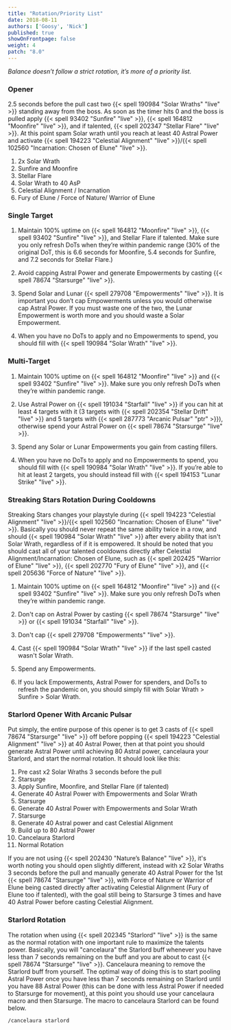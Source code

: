 ```yaml
---
title: "Rotation/Priority List"
date: 2018-08-11
authors: ['Goosy', 'Nick']
published: true
showOnFrontpage: false
weight: 4
patch: "8.0"
---
```


*Balance doesn’t follow a strict rotation, it’s more of a priority list.*

### Opener

2.5 seconds before the pull cast two {{< spell 190984 "Solar Wraths" "live" >}} standing away from the boss. As soon as the timer hits 0 and the boss is pulled apply {{< spell 93402 "Sunfire" "live" >}}, {{< spell 164812 "Moonfire" "live" >}}, and if talented, {{< spell 202347 "Stellar Flare" "live" >}}. At this point spam Solar wrath until you reach at least 40 Astral Power and activate {{< spell 194223 "Celestial Alignment" "live" >}}/{{< spell 102560 "Incarnation: Chosen of Elune" "live" >}}.

1. 2x Solar Wrath
2. Sunfire and Moonfire
3. Stellar Flare
4. Solar Wrath to 40 AsP
5. Celestial Alignment / Incarnation
6. Fury of Elune / Force of Nature/ Warrior of Elune

### Single Target

1. Maintain 100% uptime on {{< spell 164812 "Moonfire" "live" >}}, {{< spell 93402 "Sunfire" "live" >}}, and Stellar Flare if talented. Make sure you only refresh DoTs when they’re within pandemic range (30% of the original DoT, this is 6.6 seconds for Moonfire, 5.4 seconds for Sunfire, and 7.2 seconds for Stellar Flare.)

2. Avoid capping Astral Power and generate Empowerments by casting {{< spell 78674 "Starsurge" "live" >}}.

3. Spend Solar and Lunar {{< spell 279708 "Empowerments" "live" >}}. It is important you don’t cap Empowerments unless you would otherwise cap Astral Power. If you must waste one of the two, the Lunar Empowerment is worth more and you should waste a Solar Empowerment.

4. When you have no DoTs to apply and no Empowerments to spend, you should fill with {{< spell 190984 "Solar Wrath" "live" >}}.

### Multi-Target

1. Maintain 100% uptime on {{< spell 164812 "Moonfire" "live" >}} and {{< spell 93402 "Sunfire" "live" >}}. Make sure you only refresh DoTs when they’re within pandemic range.

2. Use Astral Power on {{< spell 191034 "Starfall" "live" >}} if you can hit at least 4 targets with it (3 targets with {{< spell 202354 "Stellar Drift" "live" >}} and 5 targets with {{< spell 287773 "Arcanic Pulsar" "ptr" >}}), otherwise spend your Astral Power on {{< spell 78674 "Starsurge" "live" >}}.

3. Spend any Solar or Lunar Empowerments you gain from casting fillers.

4. When you have no DoTs to apply and no Empowerments to spend, you should fill with {{< spell 190984 "Solar Wrath" "live" >}}. If you’re able to hit at least 2 targets, you should instead fill with {{< spell 194153 "Lunar Strike" "live" >}}.

### Streaking Stars Rotation During Cooldowns

Streaking Stars changes your playstyle during {{< spell 194223 "Celestial Alignment" "live" >}}/{{< spell 102560 "Incarnation: Chosen of Elune" "live" >}}. Basically you should never repeat the same ability twice in a row, and should {{< spell 190984 "Solar Wrath" "live" >}} after every ability that isn't Solar Wrath, regardless of if it is empowered. It should be noted that you should cast all of your talented cooldowns directly after Celestial Alignment/Incarnation: Chosen of Elune, such as {{< spell 202425 "Warrior of Elune" "live" >}}, {{< spell 202770 "Fury of Elune" "live" >}}, and {{< spell 205636 "Force of Nature" "live" >}}.

1. Maintain 100% uptime on {{< spell 164812 "Moonfire" "live" >}} and {{< spell 93402 "Sunfire" "live" >}}. Make sure you only refresh DoTs when they’re within pandemic range.

2. Don't cap on Astral Power by casting {{< spell 78674 "Starsurge" "live" >}} or {{< spell 191034 "Starfall" "live" >}}.

3. Don't cap {{< spell 279708 "Empowerments" "live" >}}.

4. Cast {{< spell 190984 "Solar Wrath" "live" >}} if the last spell casted wasn't Solar Wrath.

5. Spend any Empowerments.

6. If you lack Empowerments, Astral Power for spenders, and DoTs to refresh the pandemic on, you should simply fill with Solar Wrath > Sunfire > Solar Wrath.

### Starlord Opener With Arcanic Pulsar

Put simply, the entire purpose of this opener is to get 3 casts of {{< spell 78674 "Starsurge" "live" >}} off before popping {{< spell 194223 "Celestial Alignment" "live" >}} at 40 Astral Power, then at that point you should generate Astral Power until achieving 80 Astral power, cancelaura your Starlord, and start the normal rotation. It should look like this:

1. Pre cast x2 Solar Wraths 3 seconds before the pull
2. Starsurge
3. Apply Sunfire, Moonfire, and Stellar Flare (if talented)
4. Generate 40 Astral Power with Empowerments and Solar Wrath
5. Starsurge
6. Generate 40 Astral Power with Empowerments and Solar Wrath
7. Starsurge
8. Generate 40 Astral power and cast Celestial Alignment
9. Build up to 80 Astral Power
10. Cancelaura Starlord
11. Normal Rotation

If you are not using {{< spell 202430 "Nature’s Balance" "live" >}}, it's worth noting you should open slightly different, instead with x2 Solar Wraths 3 seconds before the pull and manually generate 40 Astral Power for the 1st {{< spell 78674 "Starsurge" "live" >}}, with Force of Nature or Warrior of Elune being casted directly after activating Celestial Alignment (Fury of Elune too if talented), with the goal still being to Starsurge 3 times and have 40 Astral Power before casting Celestial Alignment.

### Starlord Rotation

The rotation when using {{< spell 202345 "Starlord" "live" >}} is the same as the normal rotation with one important rule to maximize the talents power. Basically, you will "cancelaura" the Starlord buff whenever you have less than 7 seconds remaining on the buff and you are about to cast {{< spell 78674 "Starsurge" "live" >}}. Cancelaura meaning to remove the Starlord buff from yourself. The optimal way of doing this is to start pooling Astral Power once you have less than 7 seconds remaining on Starlord until you have 88 Astral Power (this can be done with less Astral Power if needed to Starsurge for movement), at this point you should use your cancelaura macro and then Starsurge. The macro to cancelaura Starlord can be found below.

```
/cancelaura starlord
```


